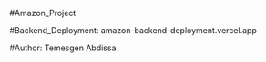#Amazon_Project

#Backend_Deployment: amazon-backend-deployment.vercel.app

#Author: Temesgen Abdissa
